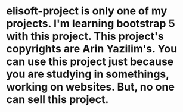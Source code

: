 # elisoft-project is only one of my projects. I'm learning bootstrap 5 with this project. This project's copyrights are Arin Yazilim's. You can use this project just because you are studying in somethings, working on websites. But, no one can sell this project.

